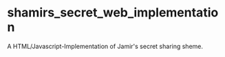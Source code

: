 # shamirs_secret_web_implementation
A HTML/Javascript-Implementation of Jamir's secret sharing sheme.

